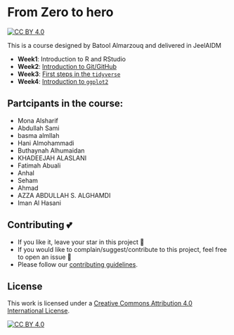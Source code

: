 # From Zero to hero

[![CC BY 4.0][cc-by-shield]][cc-by]

This is a course designed by Batool Almarzouq and delivered in JeelAIDM

- **Week1**: Introduction to R and RStudio
- **Week2**: [Introduction to Git/GitHub](https://docs.google.com/presentation/d/1Og1ALvmPD-SIjEoASwb9FIZvZNMkFuvKBuQwD0Vcsng/edit?usp=sharing)
- **Week3**: [First steps in the `tidyverse`](https://docs.google.com/presentation/d/e/2PACX-1vQYcyyvj2mV_afox3S4ichY2oefNptInh0CJUm3BRpaqJCHZq0MdeCSO54YGi78YiRgDdb4AaHW9k_b/pub?start=false&loop=false&delayms=3000)
- **Week4**: [Introduction to `ggplot2`](https://docs.google.com/presentation/d/e/2PACX-1vTTMYSpj_uDJPy8CJ4jgohiS9VSmbebLaF4C-jEyYICzkbK3O6RKMJhdlmH3ZGzK0CloMLCsWvpW6d_/pub?start=false&loop=false&delayms=3000)

## Partcipants in the course:

- Mona Alsharif 
- Abdullah Sami
- basma almllah
- Hani Almohammadi
- Buthaynah Alhumaidan
- KHADEEJAH ALASLANI
- Fatimah Abuali
- Anhal
- Seham
- Ahmad
- AZZA ABDULLAH S. ALGHAMDI
- Iman Al Hasani

## Contributing :two_hearts:
- If you like it, leave your star in this project :star2:
- If you would like to complain/suggest/contribute to this project, feel free to open an issue :heart_decoration:
- Please follow our [contributing guidelines](https://github.com/BatoolMM/from-Zero-to-hero-in-r/blob/main/CONTRIBUTING.md). 

## License

This work is licensed under a
[Creative Commons Attribution 4.0 International License][cc-by].

[![CC BY 4.0][cc-by-image]][cc-by]

[cc-by]: http://creativecommons.org/licenses/by/4.0/
[cc-by-image]: https://i.creativecommons.org/l/by/4.0/88x31.png
[cc-by-shield]: https://img.shields.io/badge/License-CC%20BY%204.0-lightgrey.svg
